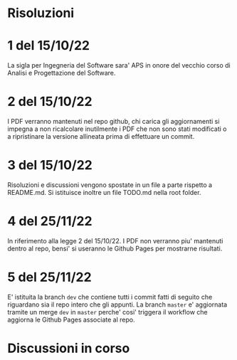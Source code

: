 # Risoluzioni

# 1 del 15/10/22

La sigla per Ingegneria del Software sara' APS in onore del vecchio corso di Analisi e Progettazione del Software.

# 2 del 15/10/22

I PDF verranno mantenuti nel repo github, chi carica gli aggiornamenti si impegna a non ricalcolare inutilmente i PDF che non sono stati modificati o a ripristinare la versione allineata prima di effettuare un commit.

# 3 del 15/10/22

Risoluzioni e discussioni vengono spostate in un file a parte rispetto a README.md.
Si istituisce inoltre un file TODO.md nella root folder.

# 4 del 25/11/22

In riferimento alla legge 2 del 15/10/22.
I PDF non verranno piu' mantenuti dentro al repo, bensi' si useranno le Github Pages per mostrarne risultati.

# 5 del 25/11/22

E' istituita la branch `dev` che contiene tutti i commit fatti di seguito che riguardano sia il repo intero che gli appunti.
La branch `master` e' aggiornata tramite un merge `dev` in `master` perche' cosi' triggera il workflow che aggiorna le Github Pages associate al repo.

# Discussioni in corso
